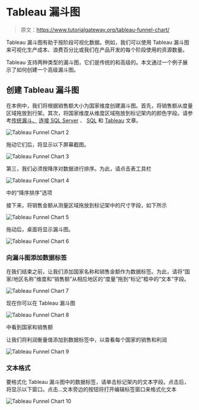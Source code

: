 # Tableau 漏斗图

> 原文：<https://www.tutorialgateway.org/tableau-funnel-chart/>

Tableau 漏斗图有助于按阶段可视化数据。例如，我们可以使用 Tableau 漏斗图来可视化生产成本、浪费百分比或我们在产品开发的每个阶段使用的资源数量。

Tableau 支持两种类型的漏斗图，它们是传统的和高级的。本文通过一个例子展示了如何创建一个高级漏斗图。

## 创建 Tableau 漏斗图

在本例中，我们将根据销售额大小为国家维度创建漏斗图。首先，将销售额从度量区域拖放到行架。其次，将国家维度从维度区域拖放到标记架内的颜色字段。请参考[传统漏斗、](https://www.tutorialgateway.org/traditional-funnel-chart-in-tableau/) [连接 SQL Server](https://www.tutorialgateway.org/connecting-tableau-to-sql-server/) 、 [SQL](https://www.tutorialgateway.org/sql/) 和 [Tableau](https://www.tutorialgateway.org/tableau/) 文章。

![Tableau Funnel Chart 2](img/4044787a6ab16c8df8378ea5160a29b5.png)

拖动它们后，将显示以下屏幕截图。

![Tableau Funnel Chart 3](img/611ff0b124b6a85e3a4b8e94d35751b7.png)

第三，我们必须按降序对数据进行排序。为此，请点击表工具栏

![Tableau Funnel Chart 4](img/3171a54487c77013bf8c8a66ab7c415a.png)

中的“降序排序”选项

接下来，将销售金额从测量区域拖放到标记架中的尺寸字段，如下所示

![Tableau Funnel Chart 5](img/4b8a89977e7e483a54c41a346fecffec.png)

拖动后，桌面将显示漏斗图。

![Tableau Funnel Chart 6](img/3cd494c1f695e52d73c4c5995a9db0c5.png)

### 向漏斗图添加数据标签

在我们结束之前，让我们添加国家名称和销售金额作为数据标签。为此，请将“国家/地区名称”维度和“销售额”从相应地区的“度量”拖到“标记”框中的“文本”字段。

![Tableau Funnel Chart 7](img/b0a30ccc93a4a3edf0e75c4100ca5d89.png)

现在你可以在 Tableau 漏斗图

![Tableau Funnel Chart 8](img/4687359148cfe735d0122557faaa0d70.png)

中看到国家和销售额

让我们将利润衡量值添加到数据标签中，以查看每个国家的销售和利润

![Tableau Funnel Chart 9](img/9b99b8e8db974924395de757df15bcc5.png)

### 文本格式

要格式化 Tableau 漏斗图中的数据标签，请单击标记架内的文本字段。点击后，将显示以下窗口。点击…文本旁边的按钮将打开编辑标签窗口来格式化文本

![Tableau Funnel Chart 10](img/54d2c6b1cf4d3ba13d11e3091dcec731.png)